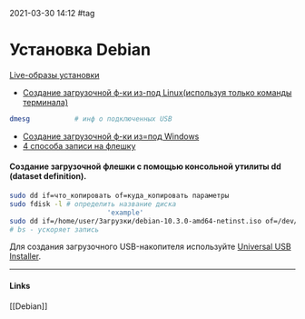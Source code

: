 2021-03-30 14:12
#tag
# Установка Debian
[Live-образы установки](https://www.debian.org/CD/live/#choose_live)
- [Создание загрузочной ф-ки из-под Linux(используя только команды терминала)](https://habr.com/ru/post/53219/)
```bash
dmesg			# инф о подключенных USB
```
-  [Создание загрузочной ф-ки из=под Windows](https://poznyaev.ru/blog/linux/ustanovka-debian)
-  [4 способа записи на флешку](https://www.aitishnik.ru/linux/debian-install-usb.html)
#### Создание загрузочной флешки с помощью консольной утилиты dd (dataset definition).
```bash
sudo dd if=что_копировать of=куда_копировать параметры
sudo fdisk -l # определить название диска
						'example'
sudo dd if=/home/user/Загрузки/debian-10.3.0-amd64-netinst.iso of=/dev/sdc bs=4096
# bs - ускоряет запись
```
Для создания загрузочного USB-накопителя используйте [Universal USB Installer](https://www.pendrivelinux.com/universal-usb-installer-easy-as-1-2-3).
_____________
#### Links
[[Debian]]